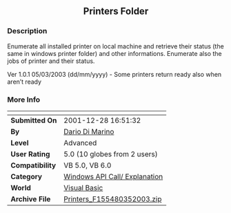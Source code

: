 ﻿<div align="center">

## Printers Folder


</div>

### Description

Enumerate all installed printer on local machine and retrieve their status (the same in windows printer folder) and other informations. Enumerate also the jobs of printer and their status.

Ver 1.0.1 05/03/2003 (dd/mm/yyyy) - Some printers return ready also when aren’t ready
 
### More Info
 


<span>             |<span>
---                |---
**Submitted On**   |2001-12-28 16:51:32
**By**             |[Dario Di Marino](https://github.com/Planet-Source-Code/PSCIndex/blob/master/ByAuthor/dario-di-marino.md)
**Level**          |Advanced
**User Rating**    |5.0 (10 globes from 2 users)
**Compatibility**  |VB 5\.0, VB 6\.0
**Category**       |[Windows API Call/ Explanation](https://github.com/Planet-Source-Code/PSCIndex/blob/master/ByCategory/windows-api-call-explanation__1-39.md)
**World**          |[Visual Basic](https://github.com/Planet-Source-Code/PSCIndex/blob/master/ByWorld/visual-basic.md)
**Archive File**   |[Printers\_F155480352003\.zip](https://github.com/Planet-Source-Code/dario-di-marino-printers-folder__1-43766/archive/master.zip)








